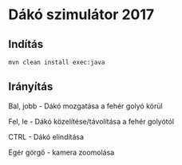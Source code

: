 # Dákó szimulátor 2017

## Indítás

```
mvn clean install exec:java
```

## Irányítás

Bal, jobb - Dákó mozgatása a fehér golyó körül

Fel, le - Dákó közelítése/távolítása a fehér golyótól

CTRL - Dákó elindítása

Egér görgő - kamera zoomolása
